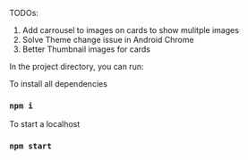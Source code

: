 TODOs:

1. Add carrousel to images on cards to show mulitple images
2. Solve Theme change issue in Android Chrome
3. Better Thumbnail images for cards

In the project directory, you can run:

To install all dependencies

### `npm i`

To start a localhost

### `npm start`
